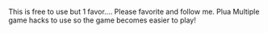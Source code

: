 This is free to use but 1 favor....
Please favorite and follow me.
Plua Multiple game hacks to use so the game becomes easier to play!
